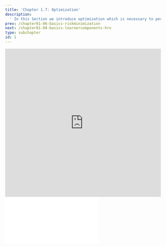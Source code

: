 ```yaml
---
title: 'Chapter 1.7: Optimization'
description:
  ' In this Section we introduce optimization which is necessary to perform the former introduced concept of risk minimization computationally efficient.'
prev: /chapter01-06-basics-riskminimization
next: /chapter01-08-basics-learnercomponents-hro
type: subchapter
id: 1
---
```



<exercise id="1" title="Video Lecture">
<iframe width="100%" height="480" src="https://www.youtube.com/embed/R1OtZAi8bNE" frameborder="0" allow="accelerometer; autoplay; encrypted-media; gyroscope; picture-in-picture" allowfullscreen></iframe>
</exercise>


<exercise id="2" title="Slides">
<object data="pdfs/1/slides-basics-optimization.pdf
" type="application/pdf" style="width:100%;height:480px">
    <embed src="pdfs/1/slides-basics-optimization.pdf
" type="application/pdf" />
</object>
</exercise>

